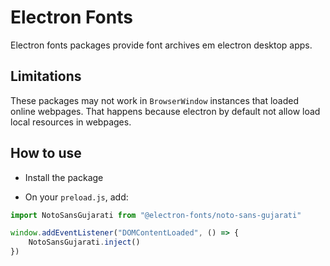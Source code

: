 # Electron Fonts

Electron fonts packages provide font archives em electron desktop apps.

## Limitations

These packages may not work in `BrowserWindow` instances that loaded online webpages. That happens because electron by default not allow load local resources in webpages.

## How to use

* Install the package

* On your `preload.js`, add:

```ts
import NotoSansGujarati from "@electron-fonts/noto-sans-gujarati"

window.addEventListener("DOMContentLoaded", () => {
    NotoSansGujarati.inject()
})
```
